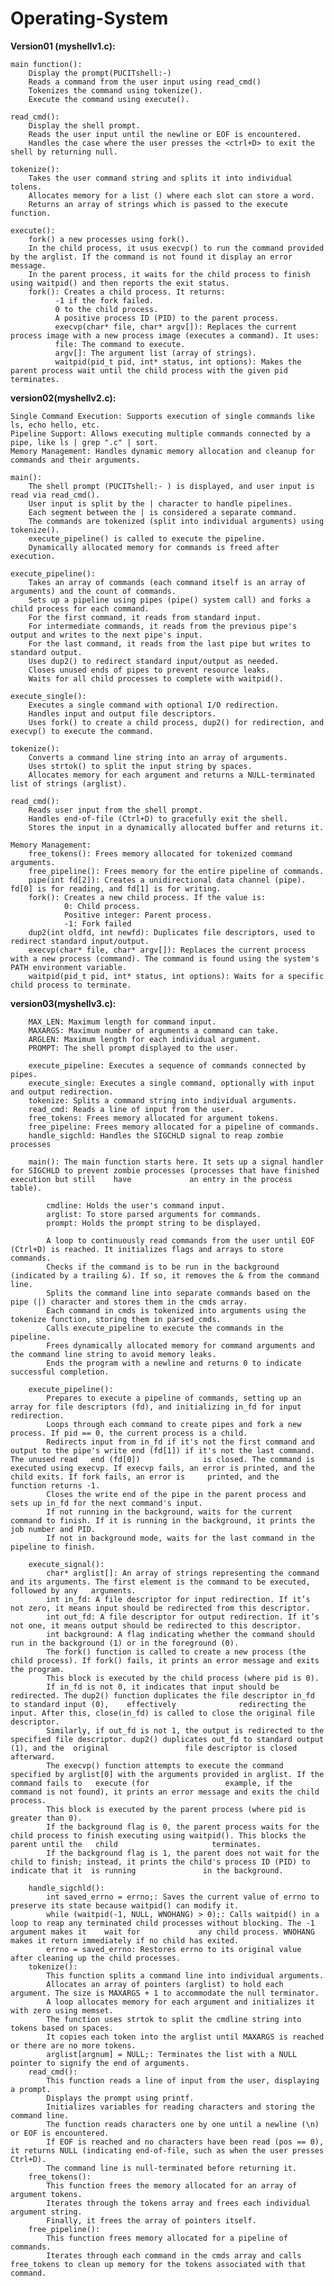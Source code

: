 # Operating-System
**Version01 (myshellv1.c):**
    
    main function():
        Display the prompt(PUCITshell:-)
        Reads a command from the user input using read_cmd()
        Tokenizes the command using tokenize().
        Execute the command using execute().
    
    read_cmd():
        Display the shell prompt.
        Reads the user input until the newline or EOF is encountered.
        Handles the case where the user presses the <ctrl+D> to exit the shell by returning null.
    
    tokenize():
        Takes the user command string and splits it into individual tolens.
        Allocates memory for a list () where each slot can store a word.
        Returns an array of strings which is passed to the execute function.
    
    execute():
        fork() a new processes using fork().
        In the child process, it usus execvp() to run the command provided by the arglist. If the command is not found it display an error message.
        In the parent process, it waits for the child process to finish using waitpid() and then reports the exit status.
        fork(): Creates a child process. It returns:
              -1 if the fork failed.
              0 to the child process.
              A positive process ID (PID) to the parent process.
              execvp(char* file, char* argv[]): Replaces the current process image with a new process image (executes a command). It uses:
              file: The command to execute.
              argv[]: The argument list (array of strings).
              waitpid(pid_t pid, int* status, int options): Makes the parent process wait until the child process with the given pid terminates.

**version02(myshellv2.c):**
    
    Single Command Execution: Supports execution of single commands like ls, echo hello, etc.
    Pipeline Support: Allows executing multiple commands connected by a pipe, like ls | grep ".c" | sort.
    Memory Management: Handles dynamic memory allocation and cleanup for commands and their arguments. 
    
    main():
        The shell prompt (PUCITshell:- ) is displayed, and user input is read via read_cmd().
        User input is split by the | character to handle pipelines.
        Each segment between the | is considered a separate command.
        The commands are tokenized (split into individual arguments) using tokenize().
        execute_pipeline() is called to execute the pipeline.
        Dynamically allocated memory for commands is freed after execution.
    
    execute_pipeline(): 
        Takes an array of commands (each command itself is an array of arguments) and the count of commands.
        Sets up a pipeline using pipes (pipe() system call) and forks a child process for each command.
        For the first command, it reads from standard input.
        For intermediate commands, it reads from the previous pipe's output and writes to the next pipe's input.
        For the last command, it reads from the last pipe but writes to standard output.
        Uses dup2() to redirect standard input/output as needed.
        Closes unused ends of pipes to prevent resource leaks.
        Waits for all child processes to complete with waitpid().
   
    execute_single():
        Executes a single command with optional I/O redirection.
        Handles input and output file descriptors.
        Uses fork() to create a child process, dup2() for redirection, and execvp() to execute the command.
    
    tokenize():
        Converts a command line string into an array of arguments.
        Uses strtok() to split the input string by spaces.
        Allocates memory for each argument and returns a NULL-terminated list of strings (arglist).
    
    read_cmd():
        Reads user input from the shell prompt.
        Handles end-of-file (Ctrl+D) to gracefully exit the shell.
        Stores the input in a dynamically allocated buffer and returns it.
    
    Memory Management:
        free_tokens(): Frees memory allocated for tokenized command arguments.
        free_pipeline(): Frees memory for the entire pipeline of commands.
        pipe(int fd[2]): Creates a unidirectional data channel (pipe). fd[0] is for reading, and fd[1] is for writing.
        fork(): Creates a new child process. If the value is:
                0: Child process.
                Positive integer: Parent process.
                -1: Fork failed
        dup2(int oldfd, int newfd): Duplicates file descriptors, used to redirect standard input/output.
        execvp(char* file, char* argv[]): Replaces the current process with a new process (command). The command is found using the system's PATH environment variable.
        waitpid(pid_t pid, int* status, int options): Waits for a specific child process to terminate.

**version03(myshellv3.c):**
       
        MAX_LEN: Maximum length for command input.
        MAXARGS: Maximum number of arguments a command can take.
        ARGLEN: Maximum length for each individual argument.
        PROMPT: The shell prompt displayed to the user.
        
        execute_pipeline: Executes a sequence of commands connected by pipes.
        execute_single: Executes a single command, optionally with input and output redirection.
        tokenize: Splits a command string into individual arguments.
        read_cmd: Reads a line of input from the user.
        free_tokens: Frees memory allocated for argument tokens.
        free_pipeline: Frees memory allocated for a pipeline of commands.
        handle_sigchld: Handles the SIGCHLD signal to reap zombie processes

        main(): The main function starts here. It sets up a signal handler for SIGCHLD to prevent zombie processes (processes that have finished execution but still 	have             an entry in the process table).
        
        	cmdline: Holds the user's command input.
        	arglist: To store parsed arguments for commands.
        	prompt: Holds the prompt string to be displayed.
        
        	A loop to continuously read commands from the user until EOF (Ctrl+D) is reached. It initializes flags and arrays to store commands.
        	Checks if the command is to be run in the background (indicated by a trailing &). If so, it removes the & from the command line.
        	Splits the command line into separate commands based on the pipe (|) character and stores them in the cmds array.
        	Each command in cmds is tokenized into arguments using the tokenize function, storing them in parsed_cmds.
        	Calls execute_pipeline to execute the commands in the pipeline.
        	Frees dynamically allocated memory for command arguments and the command line string to avoid memory leaks.
        	Ends the program with a newline and returns 0 to indicate successful completion.
        
        execute_pipeline(): 
        	Prepares to execute a pipeline of commands, setting up an array for file descriptors (fd), and initializing in_fd for input redirection.
        	Loops through each command to create pipes and fork a new process. If pid == 0, the current process is a child.
        	Redirects input from in_fd if it's not the first command and output to the pipe's write end (fd[1]) if it's not the last command. The unused read 	end (fd[0])              is closed. The command is executed using execvp. If execvp fails, an error is printed, and the child exits. If fork fails, an error is 	printed, and the                     function returns -1.
        	Closes the write end of the pipe in the parent process and sets up in_fd for the next command's input.
        	If not running in the background, waits for the current command to finish. If it is running in the background, it prints the job number and PID.
        	If not in background mode, waits for the last command in the pipeline to finish.
        
        execute_signal():
        	char* arglist[]: An array of strings representing the command and its arguments. The first element is the command to be executed, followed by any 	arguments.
        	int in_fd: A file descriptor for input redirection. If it’s not zero, it means input should be redirected from this descriptor.
        	int out_fd: A file descriptor for output redirection. If it’s not one, it means output should be redirected to this descriptor.
        	int background: A flag indicating whether the command should run in the background (1) or in the foreground (0).
        	The fork() function is called to create a new process (the child process). If fork() fails, it prints an error message and exits the program.
        	This block is executed by the child process (where pid is 0).
        	If in_fd is not 0, it indicates that input should be redirected. The dup2() function duplicates the file descriptor in_fd to standard input (0), 	effectively              redirecting the input. After this, close(in_fd) is called to close the original file descriptor.
        	Similarly, if out_fd is not 1, the output is redirected to the specified file descriptor. dup2() duplicates out_fd to standard output (1), and the 	original                 file descriptor is closed afterward.
        	The execvp() function attempts to execute the command specified by arglist[0] with the arguments provided in arglist. If the command fails to 	execute (for                 example, if the command is not found), it prints an error message and exits the child process.
        	This block is executed by the parent process (where pid is greater than 0).
        	If the background flag is 0, the parent process waits for the child process to finish executing using waitpid(). This blocks the parent until the 	child                     terminates.
        	If the background flag is 1, the parent does not wait for the child to finish; instead, it prints the child's process ID (PID) to indicate that it 	is running               in the background.
        
        handle_sigchld():
        	int saved_errno = errno;: Saves the current value of errno to preserve its state because waitpid() can modify it.
        	while (waitpid(-1, NULL, WNOHANG) > 0);: Calls waitpid() in a loop to reap any terminated child processes without blocking. The -1 argument makes it 	wait for             any child process. WNOHANG makes it return immediately if no child has exited.
        	errno = saved_errno: Restores errno to its original value after cleaning up the child processes.
        tokenize():
        	This function splits a command line into individual arguments.
        	Allocates an array of pointers (arglist) to hold each argument. The size is MAXARGS + 1 to accommodate the null terminator.
        	A loop allocates memory for each argument and initializes it with zero using memset.
        	The function uses strtok to split the cmdline string into tokens based on spaces.
        	It copies each token into the arglist until MAXARGS is reached or there are no more tokens.
        	arglist[argnum] = NULL;: Terminates the list with a NULL pointer to signify the end of arguments.
        read_cmd():
        	This function reads a line of input from the user, displaying a prompt.
        	Displays the prompt using printf.
        	Initializes variables for reading characters and storing the command line.
        	The function reads characters one by one until a newline (\n) or EOF is encountered.
        	If EOF is reached and no characters have been read (pos == 0), it returns NULL (indicating end-of-file, such as when the user presses Ctrl+D).
        	The command line is null-terminated before returning it.
        free_tokens():
        	This function frees the memory allocated for an array of argument tokens.
        	Iterates through the tokens array and frees each individual argument string.
        	Finally, it frees the array of pointers itself.
        free_pipeline():
        	This function frees memory allocated for a pipeline of commands.
        	Iterates through each command in the cmds array and calls free_tokens to clean up memory for the tokens associated with that command.
        
        
        
        
